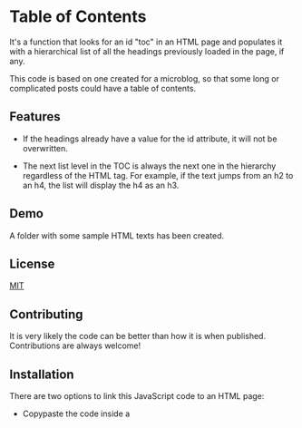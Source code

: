 
# Table of Contents

It's a function that looks for an id "toc" in an HTML page and populates it with a hierarchical list of all the headings previously loaded in the page, if any.

This code is based on one created for a microblog, so that some long or complicated posts could have a table of contents. 



## Features

- If the headings already have a value for the id attribute, it will not be overwritten.

- The next list level in the TOC is always the next one in the hierarchy regardless of the HTML tag. For example, if the text jumps from an h2 to an h4, the list will display the h4 as an h3.


## Demo

A folder with some sample HTML texts has been created.


## License

[MIT](https://choosealicense.com/licenses/mit/)


## Contributing

It is very likely the code can be better than how it is when published. Contributions are always welcome!


## Installation

There are two options to link this JavaScript code to an HTML page:

- Copypaste the code inside a <script> element of a HTML page.

- Add the file URL as value of the src attribute of a <script> element of a HTML page (or equivalent).

With a few modifications, it could be converted into a module to import.

## Deployment

Please note the actual text with the HTML heading tags (h2, h3...) must be loaded before the script runs. Therefore, the script tag should be placed after the text or the function called once the text has loaded.

One can customise the title, the list type and the headings range. The default values are, respectively: "Contents", unordered list (ul) and h2-h6.
    

## Lessons Learned

Learnings:

- Converting to the right data type (int vs str) was relevant to solve some issues.

- I found out about immediately invoked functions.

Challenges:

- Variables needed to be remembered by different parts of the code. The chosen structure is certainly improvable.

- I intended to use the language built-in attributes for the links in the TOC. However, I could not make scrossY, offsetTop or similar to work properly. I ended up dynamically generating a dataset ID to each heading & then scrollIntoView sends there.


#### Readme created in readme.so 
Thanks

